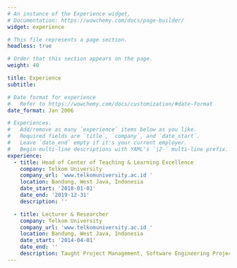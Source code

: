 ```yaml
---
# An instance of the Experience widget.
# Documentation: https://wowchemy.com/docs/page-builder/
widget: experience

# This file represents a page section.
headless: true

# Order that this section appears on the page.
weight: 40

title: Experience
subtitle:

# Date format for experience
#   Refer to https://wowchemy.com/docs/customization/#date-format
date_format: Jan 2006

# Experiences.
#   Add/remove as many `experience` items below as you like.
#   Required fields are `title`, `company`, and `date_start`.
#   Leave `date_end` empty if it's your current employer.
#   Begin multi-line descriptions with YAML's `|2-` multi-line prefix.
experience:
  - title: Head of Center of Teaching & Learning Excellence
    company: Telkom University
    company_url: 'www.telkomuniversity.ac.id '
    location: Bandung, West Java, Indonesia
    date_start: '2018-01-01'
    date_end: '2019-12-31'
    description: ''

  - title: Lecturer & Researcher
    company: Telkom University
    company_url: 'www.telkomuniversity.ac.id '
    location: Bandung, West Java, Indonesia
    date_start: '2014-04-01'
    date_end: ''
    description: Taught Project Management, Software Engineering Project & Data Mining.
---
```

